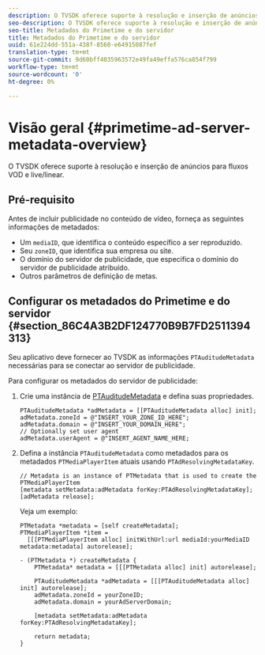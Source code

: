 ```yaml
---
description: O TVSDK oferece suporte à resolução e inserção de anúncios para fluxos VOD e live/linear.
seo-description: O TVSDK oferece suporte à resolução e inserção de anúncios para fluxos VOD e live/linear.
seo-title: Metadados do Primetime e do servidor
title: Metadados do Primetime e do servidor
uuid: 61e224dd-551a-438f-8560-e64915087fef
translation-type: tm+mt
source-git-commit: 9d60bff4035963572e49fa49effa576ca854f799
workflow-type: tm+mt
source-wordcount: '0'
ht-degree: 0%

---
```



# Visão geral {#primetime-ad-server-metadata-overview}

O TVSDK oferece suporte à resolução e inserção de anúncios para fluxos VOD e live/linear.

## Pré-requisito

Antes de incluir publicidade no conteúdo de vídeo, forneça as seguintes informações de metadados:

* Um `mediaID`, que identifica o conteúdo específico a ser reproduzido.
* Seu `zoneID`, que identifica sua empresa ou site.
* O domínio do servidor de publicidade, que especifica o domínio do servidor de publicidade atribuído.
* Outros parâmetros de definição de metas.

## Configurar os metadados do Primetime e do servidor {#section_86C4A3B2DF124770B9B7FD2511394313}

Seu aplicativo deve fornecer ao TVSDK as informações `PTAuditudeMetadata` necessárias para se conectar ao servidor de publicidade.

Para configurar os metadados do servidor de publicidade:

1. Crie uma instância de [PTAuditudeMetadata](https://help.adobe.com/en_US/primetime/api/psdk/appledoc/Classes/PTAuditudeMetadata.html) e defina suas propriedades.

   ```
   PTAuditudeMetadata *adMetadata = [[PTAuditudeMetadata alloc] init];  
   adMetadata.zoneId = @"INSERT_YOUR_ZONE_ID_HERE"; 
   adMetadata.domain = @"INSERT_YOUR_DOMAIN_HERE"; 
   // Optionally set user agent 
   adMetadata.userAgent = @"INSERT_AGENT_NAME_HERE; 
   ```

1. Defina a instância `PTAuditudeMetadata` como metadados para os metadados `PTMediaPlayerItem` atuais usando `PTAdResolvingMetadataKey`.

   ```
   // Metadata is an instance of PTMetadata that is used to create the PTMediaPlayerItem 
   [metadata setMetadata:adMetadata forKey:PTAdResolvingMetadataKey];  
   [adMetadata release];
   ```

   Veja um exemplo:

   ```
   PTMetadata *metadata = [self createMetadata]; 
   PTMediaPlayerItem *item =  
     [[[PTMediaPlayerItem alloc] initWithUrl:url mediaId:yourMediaID metadata:metadata] autorelease]; 
   
   - (PTMetadata *) createMetadata { 
       PTMetadata* metadata = [[[PTMetadata alloc] init] autorelease]; 
   
       PTAuditudeMetadata *adMetadata = [[[PTAuditudeMetadata alloc] init] autorelease];  
       adMetadata.zoneId = yourZoneID; 
       adMetadata.domain = yourAdServerDomain; 
   
       [metadata setMetadata:adMetadata forKey:PTAdResolvingMetadataKey]; 
   
       return metadata; 
   }
   ```
